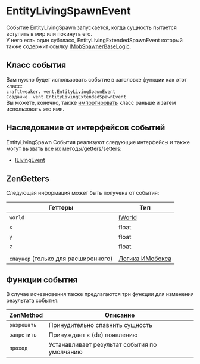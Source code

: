 # EntityLivingSpawnEvent

Событие EntityLivingSpawn запускается, когда сущность пытается вступить в мир или покинуть его.  
У него есть один субкласс, EntityLivingExtendedSpawnEvent который также содержит ссылку [IMobSpawnerBaseLogic](/Vanilla/TileEntity/IMobSpawnerBaseLogic).

## Класс события

Вам нужно будет использовать событие в заголовке функции как этот класс:  
`crafttweaker. vent.EntityLivingSpawnEvent`  
`Создание. vent.EntityLivingExtendedSpawnEvent`  
Вы можете, конечно, также [импортировать](/AdvancedFunctions/Import/) класс раньше и затем использовать это имя.

## Наследование от интерфейсов событий

EntityLivingSpawn События реализуют следующие интерфейсы и также могут вызвать все их методы/getters/setters:

- [ILivingEvent](/Vanilla/Events/Events/ILivingEvent/)

## ZenGetters

Следующая информация может быть получена от события:

| Геттеры                             | Тип                                                         |
| ----------------------------------- | ----------------------------------------------------------- |
| `world`                             | [IWorld](/Vanilla/World/IWorld/)                            |
| `х`                                 | float                                                       |
| `у`                                 | float                                                       |
| `z`                                 | float                                                       |
|                                     |                                                             |
| `спаунер` (только для расширенного) | [Логика ИМобокса](/Vanilla/TileEntity/IMobSpawnerBaseLogic) |

## Функции события

В случае исчезновения также предлагаются три функции для изменения результата события:

| ZenMethod   | Описание                                     |
| ----------- | -------------------------------------------- |
| `разрешать` | Принудительно спавнить сущность              |
| `запретить` | Принуждает к (de) появлению                  |
| `проход`    | Устанавливает результат события по умолчанию |
